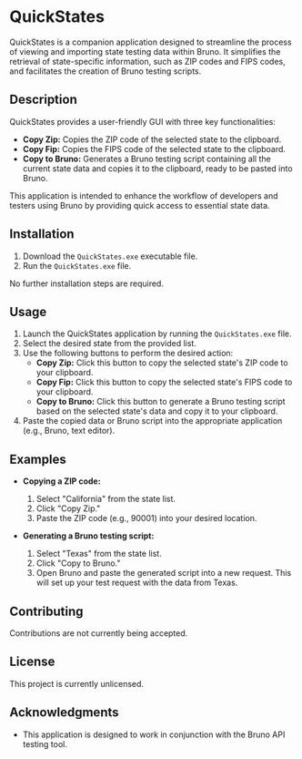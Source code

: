 # QuickStates

QuickStates is a companion application designed to streamline the process of viewing and importing state testing data within Bruno. It simplifies the retrieval of state-specific information, such as ZIP codes and FIPS codes, and facilitates the creation of Bruno testing scripts.

## Description

QuickStates provides a user-friendly GUI with three key functionalities:

* **Copy Zip:** Copies the ZIP code of the selected state to the clipboard.
* **Copy Fip:** Copies the FIPS code of the selected state to the clipboard.
* **Copy to Bruno:** Generates a Bruno testing script containing all the current state data and copies it to the clipboard, ready to be pasted into Bruno.

This application is intended to enhance the workflow of developers and testers using Bruno by providing quick access to essential state data.

## Installation

1.  Download the `QuickStates.exe` executable file.
2.  Run the `QuickStates.exe` file.

No further installation steps are required.

## Usage

1.  Launch the QuickStates application by running the `QuickStates.exe` file.
2.  Select the desired state from the provided list.
3.  Use the following buttons to perform the desired action:
    * **Copy Zip:** Click this button to copy the selected state's ZIP code to your clipboard.
    * **Copy Fip:** Click this button to copy the selected state's FIPS code to your clipboard.
    * **Copy to Bruno:** Click this button to generate a Bruno testing script based on the selected state's data and copy it to your clipboard.
4.  Paste the copied data or Bruno script into the appropriate application (e.g., Bruno, text editor).

## Examples

* **Copying a ZIP code:**
    1.  Select "California" from the state list.
    2.  Click "Copy Zip."
    3.  Paste the ZIP code (e.g., 90001) into your desired location.

* **Generating a Bruno testing script:**
    1.  Select "Texas" from the state list.
    2.  Click "Copy to Bruno."
    3.  Open Bruno and paste the generated script into a new request. This will set up your test request with the data from Texas.

## Contributing

Contributions are not currently being accepted.

## License

This project is currently unlicensed.

## Acknowledgments

* This application is designed to work in conjunction with the Bruno API testing tool.
